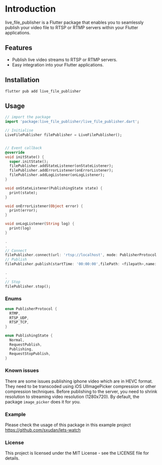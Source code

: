 # Introduction

live_file_publisher is a Flutter package that enables you to seamlessly publish your video file to RTSP or RTMP servers within your Flutter applications.

## Features

- Publish live video streams to RTSP or RTMP servers.
- Easy integration into your Flutter applications.


## Installation

```
flutter pub add live_file_publisher
```

## Usage

```dart
// import the package
import 'package:live_file_publisher/live_file_publisher.dart';

// Initialise
LiveFilePublisher filePublisher = LiveFilePublisher();


// Event callback
@override
void initState() {
  super.initState();
  filePublisher.addStateListener(onStateListener);
  filePublisher.addErrorListener(onErrorListener);
  filePublisher.addLogListener(onLogListener);
}

void onStateListener(PublishingState state) {
  print(state);
}

void onErrorListener(Object error) {
  print(error);
}

void onLogListener(String log) {
  print(log)
}

.
.
// Connect
filePublisher.connect(url: 'rtsp://localhost', mode: PublisherProtocol.RTSP_UDP);
// Publish 
filePublisher.publish(startTime: '00:00:00',filePath: <filepath>,name: 'mystream');

.
.
// Stop
filePublisher.stop();

```

### Enums

```dart
enum PublisherProtocol {
  RTMP,
  RTSP_UDP,
  RTSP_TCP,
}

enum PublishingState {
  Normal,
  RequestPublish,
  Publishing,
  RequestStopPublish,
}
```

### Known issues

There are some issues publishing iphone video which are in HEVC format. They need to be transcoded using iOS UIImagePicker compression or other compression techniques. Before publishing to the server, you need to shrink resolution to streaming video resolution (1280x720). By default, the package `image_picker` does it for you.

### Example

Please check the usage of this package in this example project https://github.com/sxudan/lets-watch

### License
This project is licensed under the MIT License - see the LICENSE file for details.
